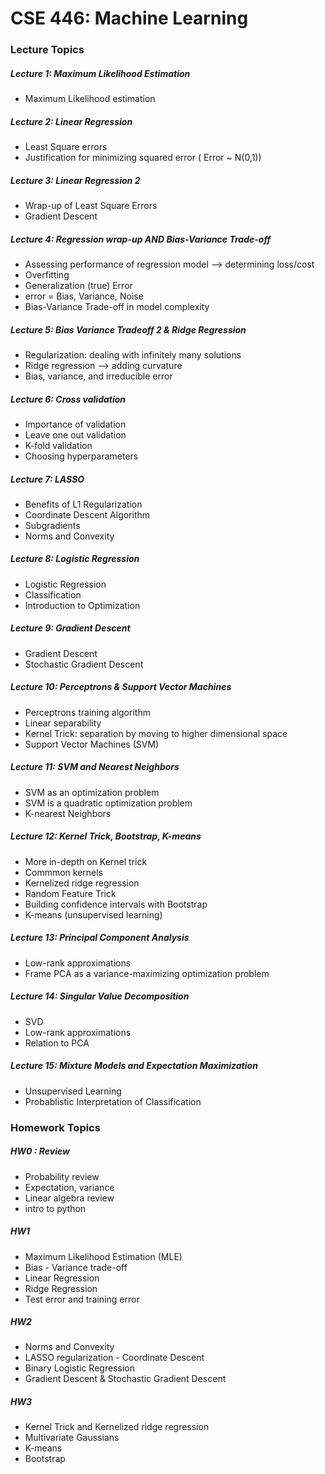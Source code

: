 # CSE 446: Machine Learning


### Lecture Topics

##### Lecture 1: Maximum Likelihood Estimation
- Maximum Likelihood estimation

##### Lecture 2: Linear Regression
- Least Square errors
- Justification for minimizing squared error ( Error ~ N(0,1))

##### Lecture 3: Linear Regression 2
- Wrap-up of Least Square Errors
- Gradient Descent


##### Lecture 4: Regression wrap-up AND Bias-Variance Trade-off
- Assessing performance of regression model --> determining loss/cost
- Overfitting
- Generalization (true) Error
- error = Bias, Variance, Noise
- Bias-Variance Trade-off in model complexity

##### Lecture 5: Bias Variance Tradeoff 2 & Ridge Regression
- Regularization: dealing with infinitely many solutions
- Ridge regression --> adding curvature 
- Bias, variance, and irreducible error

##### Lecture 6: Cross validation
- Importance of validation
- Leave one out validation
- K-fold validation
- Choosing hyperparameters

##### Lecture 7: LASSO
- Benefits of L1 Regularization
- Coordinate Descent Algorithm
- Subgradients
- Norms and Convexity

##### Lecture 8: Logistic Regression
- Logistic Regression
- Classification
- Introduction to Optimization

##### Lecture 9: Gradient Descent
- Gradient Descent
- Stochastic Gradient Descent

##### Lecture 10: Perceptrons & Support Vector Machines
- Perceptrons training algorithm
- Linear separability
- Kernel Trick: separation by moving to higher dimensional space
- Support Vector Machines (SVM)


##### Lecture 11: SVM and Nearest Neighbors
- SVM as an optimization problem
- SVM is a quadratic optimization problem
- K-nearest Neighbors

##### Lecture 12: Kernel Trick, Bootstrap, K-means
- More in-depth on Kernel trick
- Commmon kernels
- Kernelized ridge regression
- Random Feature Trick
- Building confidence intervals with Bootstrap
- K-means (unsupervised learning)

##### Lecture 13: Principal Component Analysis
- Low-rank approximations
- Frame PCA as a variance-maximizing optimization problem

##### Lecture 14: Singular Value Decomposition
- SVD
- Low-rank approximations
- Relation to PCA

##### Lecture 15: Mixture Models and Expectation Maximization
- Unsupervised Learning
- Probablistic Interpretation of Classification



### Homework Topics

##### HW0 : Review
- Probability review
- Expectation, variance
- Linear algebra review
- intro to python

##### HW1
- Maximum Likelihood Estimation (MLE)
- Bias - Variance trade-off
- Linear Regression
- Ridge Regression
- Test error and training error

##### HW2
- Norms and Convexity
- LASSO regularization - Coordinate Descent
- Binary Logistic Regression
- Gradient Descent & Stochastic Gradient Descent


##### HW3
- Kernel Trick and Kernelized ridge regression
- Multivariate Gaussians
- K-means
- Bootstrap

